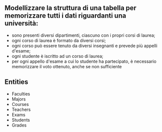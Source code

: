 ## Modellizzare la struttura di una tabella per memorizzare tutti i dati riguardanti una università:
- sono presenti diversi dipartimenti, ciascuno con i propri corsi di laurea;
- ogni corso di laurea è formato da diversi corsi;
- ogni corso può essere tenuto da diversi insegnanti e prevede più appelli d'esame;
- ogni studente è iscritto ad un corso di laurea;
- per ogni appello d'esame a cui lo studente ha partecipato, è necessario memorizzare il voto ottenuto, anche se non sufficiente


## Entities
- Faculties
- Majors
- Courses
- Teachers
- Exams
- Students
- Grades